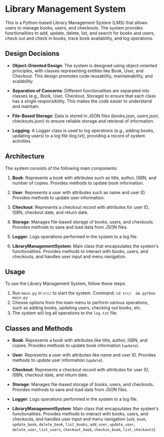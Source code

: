 # Library Management System

This is a Python-based Library Management System (LMS) that allows users to manage books, users, and checkouts. The system provides functionalities to add, update, delete, list, and search for books and users, check out and check in books, track book availability, and log operations.

## Design Decisions

- **Object-Oriented Design**: The system is designed using object-oriented principles, with classes representing entities like Book, User, and Checkout. This design promotes code reusability, maintainability, and scalability.

- **Separation of Concerns**: Different functionalities are separated into classes (e.g., Book, User, Checkout, Storage) to ensure that each class has a single responsibility. This makes the code easier to understand and maintain.

- **File-Based Storage**: Data is stored in JSON files (books.json, users.json, checkouts.json) to ensure reliable storage and retrieval of information.

- **Logging**: A Logger class is used to log operations (e.g., adding books, updating users) to a log file (log.txt), providing a record of system activities.

## Architecture

The system consists of the following main components:

1. **Book**: Represents a book with attributes such as title, author, ISBN, and number of copies. Provides methods to update book information.

2. **User**: Represents a user with attributes such as name and user ID. Provides methods to update user information.

3. **Checkout**: Represents a checkout record with attributes for user ID, ISBN, checkout date, and return date.

4. **Storage**: Manages file-based storage of books, users, and checkouts. Provides methods to save and load data from JSON files.

5. **Logger**: Logs operations performed in the system to a log file.

6. **LibraryManagementSystem**: Main class that encapsulates the system's functionalities. Provides methods to interact with books, users, and checkouts, and handles user input and menu navigation.

## Usage

To use the Library Management System, follow these steps:

1. Run `main.py` in `src/` to start the system.
    Command: ```cd src/  && python main.py```
2. Choose options from the main menu to perform various operations, such as adding books, updating users, checking out books, etc.
3. The system will log all operations to the `log.txt` file.

## Classes and Methods

- **Book**: Represents a book with attributes like title, author, ISBN, and copies. Provides methods to update book information (`update`).

- **User**: Represents a user with attributes like name and user ID. Provides methods to update user information (`update`).

- **Checkout**: Represents a checkout record with attributes for user ID, ISBN, checkout date, and return date.

- **Storage**: Manages file-based storage of books, users, and checkouts. Provides methods to save and load data from JSON files.

- **Logger**: Logs operations performed in the system to a log file.

- **LibraryManagementSystem**: Main class that encapsulates the system's functionalities. Provides methods to interact with books, users, and checkouts, and handles user input and menu navigation (`add_book`, `update_book`, `delete_book`, `list_books`, `add_user`, `update_user`, `delete_user`, `list_users`, `checkout_book`, `checkin_book`, `list_checkouts`).

